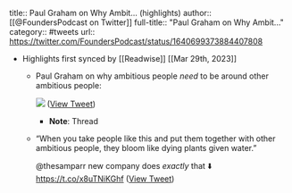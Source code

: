 title:: Paul Graham on Why Ambit... (highlights)
author:: [[@FoundersPodcast on Twitter]]
full-title:: "Paul Graham on Why Ambit..."
category:: #tweets
url:: https://twitter.com/FoundersPodcast/status/1640699373884407808

- Highlights first synced by [[Readwise]] [[Mar 29th, 2023]]
	- Paul Graham on why ambitious people *need* to be around other ambitious people: 
	  
	  ![](https://pbs.twimg.com/media/FsTvYkAXwAAMagR.jpg) ([View Tweet](https://twitter.com/FoundersPodcast/status/1640699373884407808))
		- **Note**: Thread
	- “When you take people like this and put them together with other ambitious people, they bloom like dying plants given water.”
	  
	  @thesamparr new company does *exactly* that ⬇️ https://t.co/x8uTNiKGhf ([View Tweet](https://twitter.com/FoundersPodcast/status/1640701359396716544))